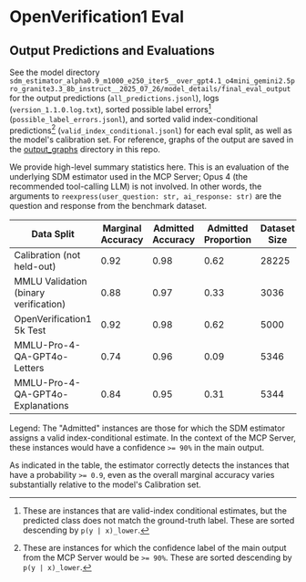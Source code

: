 # OpenVerification1 Eval

## Output Predictions and Evaluations

See the model directory `sdm_estimator_alpha0.9_m1000_e250_iter5__over_gpt4.1_o4mini_gemini2.5pro_granite3.3_8b_instruct__2025_07_26/model_details/final_eval_output` for the output predictions (`all_predictions.jsonl`), logs (`version_1.1.0.log.txt`), sorted possible label errors[^1] (`possible_label_errors.jsonl`), and sorted valid index-conditional predictions[^2] (`valid_index_conditional.jsonl`) for each eval split, as well as the model's calibration set. For reference, graphs of the output are saved in the [output_graphs](documentation/model_details/release/v1.1.0/output_graphs) directory in this repo.

We provide high-level summary statistics here. This is an evaluation of the underlying SDM estimator used in the MCP Server; Opus 4 (the recommended tool-calling LLM) is not involved. In other words, the arguments to `reexpress(user_question: str, ai_response: str)` are the question and response from the benchmark dataset.

| Data Split | Marginal Accuracy | Admitted Accuracy | Admitted Proportion | Dataset Size |
|------------|-------------------|-------------------|---------------------|-----------|
| Calibration (not held-out) | 0.92 | 0.98 | 0.62 | 28225 |
| MMLU Validation (binary verification) | 0.88 | 0.97 | 0.33 | 3036 |
| OpenVerification1 5k Test | 0.92 | 0.98 | 0.62 | 5000 |
| MMLU-Pro-4-QA-GPT4o-Letters | 0.74 | 0.96 | 0.09 | 5346 |
| MMLU-Pro-4-QA-GPT4o-Explanations | 0.84 | 0.95 | 0.31 | 5344 |

Legend: The "Admitted" instances are those for which the SDM estimator assigns a valid index-conditional estimate. In the context of the MCP Server, these instances would have a confidence `>= 90%` in the main output.

As indicated in the table, the estimator correctly detects the instances that have a probability `>= 0.9`, even as the overall marginal accuracy varies substantially relative to the model's Calibration set.

[^1]: These are instances that are valid-index conditional estimates, but the predicted class does not match the ground-truth label. These are sorted descending by `p(y | x)_lower`.
[^2]: These are instances for which the confidence label of the main output from the MCP Server would be `>= 90%`. These are sorted descending by `p(y | x)_lower`.


